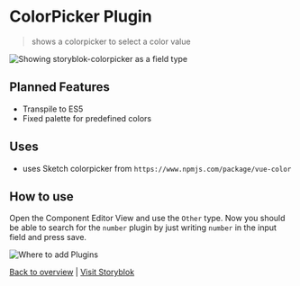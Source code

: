 # ColorPicker Plugin

> shows a colorpicker to select a color value 

![Showing storyblok-colorpicker as a field type](./screenshot.png)


## Planned Features

- Transpile to ES5
- Fixed palette for predefined colors

## Uses

- uses Sketch colorpicker from `https://www.npmjs.com/package/vue-color`

## How to use

Open the Component Editor View and use the `Other` type. Now you should be able to search for the `number` plugin by just writing `number` in the input field and press save.

![Where to add Plugins](https://a.storyblok.com/f/40039/40f6e6b955/bildschirmfoto-2016-12-20-um-09-15-01.png)

[Back to overview](https://storyblok-plugins.github.io/) | [Visit Storyblok](https://storyblok.com)
